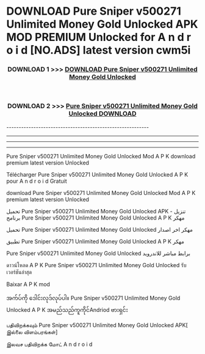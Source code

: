 # DOWNLOAD Pure Sniper v500271 Unlimited Money Gold Unlocked  APK MOD PREMIUM Unlocked for A n d r o i d [NO.ADS] latest version cwm5i 



<div align="center">

<h3>DOWNLOAD 1 >>> <a href="https://getmod2.web.app/?judul=Pure Sniper v500271 Unlimited Money Gold Unlocked ">DOWNLOAD Pure Sniper v500271 Unlimited Money Gold Unlocked </a></h3><br>

<h3>DOWNLOAD 2 >>> <a href="https://getmod2.web.app/?judul=Pure Sniper v500271 Unlimited Money Gold Unlocked ">Pure Sniper v500271 Unlimited Money Gold Unlocked  DOWNLOAD </a></h3>

</div>
----------------------------------------------------------

----------------------------------------------------------

----------------------------------------------------------

----------------------------------------------------------

Pure Sniper v500271 Unlimited Money Gold Unlocked  Mod A P K download premium latest version Unlocked

Télécharger Pure Sniper v500271 Unlimited Money Gold Unlocked  A P K pour A n d r o i d Gratuit

download Pure Sniper v500271 Unlimited Money Gold Unlocked  Mod A P K premium latest version Unlocked

تحميل Pure Sniper v500271 Unlimited Money Gold Unlocked  APK - تنزيل برنامج Pure Sniper v500271 Unlimited Money Gold Unlocked  A P K مهكر

تحميل Pure Sniper v500271 Unlimited Money Gold Unlocked  مهكر اخر اصدار

تطبيق Pure Sniper v500271 Unlimited Money Gold Unlocked  A P K مهكر

Pure Sniper v500271 Unlimited Money Gold Unlocked  برابط مباشر للاندرويد

ดาวน์โหลด A P K Pure Sniper v500271 Unlimited Money Gold Unlocked  รับเวอร์ชันล่าสุด

Baixar A P K mod

အက်ပ်ကို ဒေါင်းလုဒ်လုပ်ပါ။ Pure Sniper v500271 Unlimited Money Gold Unlocked  A P K အမည်သည်ကူကိုင်Andriod ဗားရှင်း

பதிவிறக்கவும் Pure Sniper v500271 Unlimited Money Gold Unlocked  APK[ இல்லை விளம்பரங்கள்] 
 
இலவச பதிவிறக்க மோட் A n d r o i d



